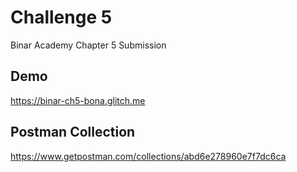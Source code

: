 # Challenge 5

Binar Academy Chapter 5 Submission

## Demo

https://binar-ch5-bona.glitch.me

## Postman Collection

https://www.getpostman.com/collections/abd6e278960e7f7dc6ca
